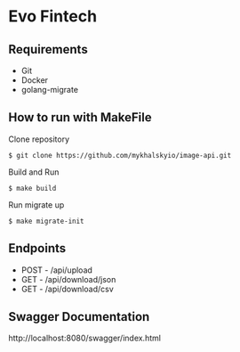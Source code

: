 # Evo Fintech



## Requirements
* Git
* Docker
* golang-migrate 


## How to run with MakeFile

Clone repository

    $ git clone https://github.com/mykhalskyio/image-api.git

Build and Run

    $ make build

Run migrate up

    $ make migrate-init



## Endpoints
* POST   - /api/upload 
* GET    - /api/download/json
* GET    - /api/download/csv



## Swagger Documentation
http://localhost:8080/swagger/index.html
